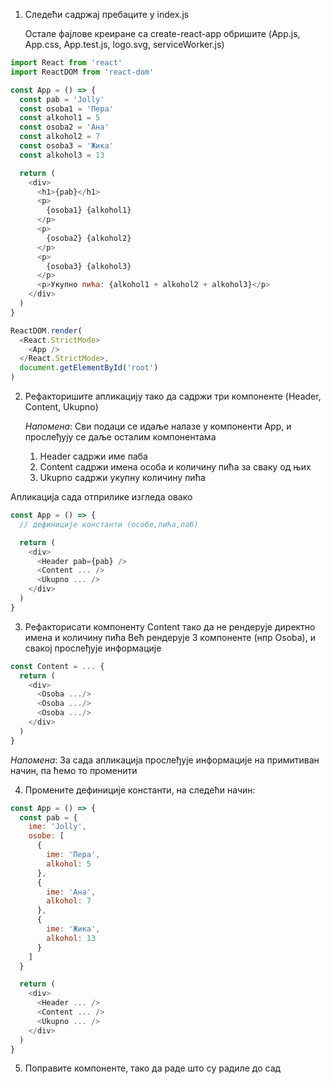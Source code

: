 1. Следећи садржај пребаците у index.js

    Остале фајлове креиране са create-react-app обришите (App.js, App.css, App.test.js, logo.svg, serviceWorker.js)


```js
import React from 'react'
import ReactDOM from 'react-dom'

const App = () => {
  const pab = 'Jolly'
  const osoba1 = 'Пера'
  const alkohol1 = 5
  const osoba2 = 'Ана'
  const alkohol2 = 7
  const osoba3 = 'Жика'
  const alkohol3 = 13

  return (
    <div>
      <h1>{pab}</h1>
      <p>
        {osoba1} {alkohol1}
      </p>
      <p>
        {osoba2} {alkohol2}
      </p>
      <p>
        {osoba3} {alkohol3}
      </p>
      <p>Укупно пића: {alkohol1 + alkohol2 + alkohol3}</p>
    </div>
  )
}

ReactDOM.render(
  <React.StrictMode>
    <App />
  </React.StrictMode>,
  document.getElementById('root')
)
```

2. Рефакторишите апликацију тако да садржи три компоненте (Header, Content, Ukupno)

    *Напомена*: Сви подаци се идаље налазе у компоненти App, и прослеђују се даље осталим компонентама

    1. Header садржи име паба
    2. Content садржи имена особа и количину пића за сваку од њих
    3. Ukupno садржи укупну количину пића

Апликација сада отприлике изгледа овако
```js
const App = () => {
  // дефиниције константи (особе,пића,паб)

  return (
    <div>
      <Header pab={pab} />
      <Content ... />
      <Ukupno ... />
    </div>
  )
}
```

3. Рефакторисати компоненту Content тако да не рендерује директно имена и количину пића
    Већ рендерује 3 компоненте (нпр Osoba), и свакој прослеђује информације

```js
const Content = ... {
  return (
    <div>
      <Osoba .../>
      <Osoba .../>
      <Osoba .../>
    </div>
  )
}
```

*Напомена*: За сада апликација прослеђује информације на примитиван начин, па ћемо то променити



4. Промените дефиниције константи, на следећи начин:

```js
const App = () => {
  const pab = {
    ime: 'Jolly',
    osobe: [
      {
        ime: 'Пера',
        alkohol: 5
      },
      {
        ime: 'Ана',
        alkohol: 7
      },
      {
        ime: 'Жика',
        alkohol: 13
      }
    ]
  }

  return (
    <div>
      <Header ... />
      <Content ... />
      <Ukupno ... />
    </div>
  )
}
```

5. Поправите компоненте, тако да раде што су радиле до сад
